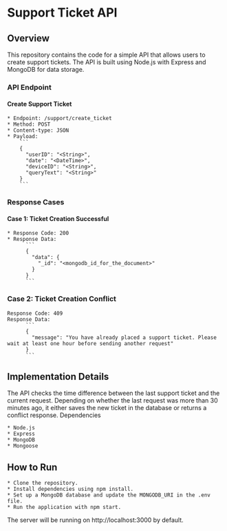 # Support Ticket API

## Overview

This repository contains the code for a simple API that allows users to create support tickets. The API is built using Node.js with Express and MongoDB for data storage.

### API Endpoint

#### Create Support Ticket

    * Endpoint: /support/create_ticket
    * Method: POST
    * Content-type: JSON
    * Payload:
        ```
        {
          "userID": "<String>",
          "date": "<DateTime>",
          "deviceID": "<String>",
          "queryText": "<String>"
        }
        ```

### Response Cases

#### Case 1: Ticket Creation Successful

    * Response Code: 200
    * Response Data:
          ```
          {
            "data": {
              "_id": "<mongodb_id_for_the_document>"
            }
          }
          ```

### Case 2: Ticket Creation Conflict

    Response Code: 409
    Response Data:
          ```
          {
            "message": "You have already placed a support ticket. Please wait at least one hour before sending another request"
          }
          ```

## Implementation Details

The API checks the time difference between the last support ticket and the current request. Depending on whether the last request was more than 30 minutes ago, it either saves the new ticket in the database or returns a conflict response.
Dependencies

    * Node.js
    * Express
    * MongoDB
    * Mongoose

## How to Run

    * Clone the repository.
    * Install dependencies using npm install.
    * Set up a MongoDB database and update the MONGODB_URI in the .env file.
    * Run the application with npm start.

The server will be running on http://localhost:3000 by default.

